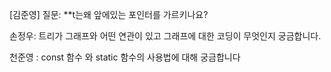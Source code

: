 
[김준영]
질문: **t는왜 앞에있는 포인터를 가르키나요?

손정우: 트리가 그래프와 어떤 연관이 있고 그래프에 대한 코딩이 무엇인지 궁금합니다.

천준영 : const 함수 와 static 함수의 사용법에 대해 궁금합니다
